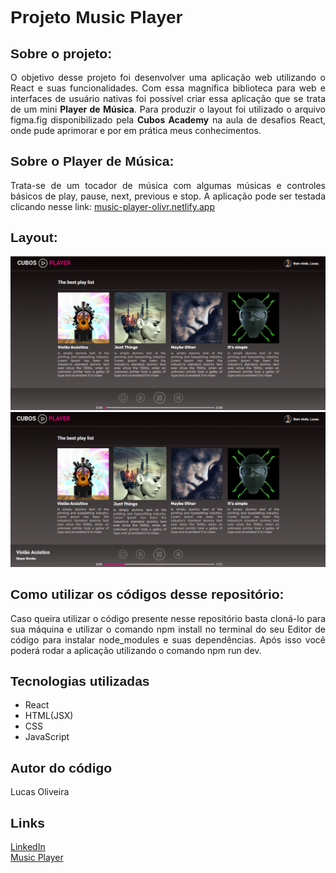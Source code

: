 <h1 style="font-family: sans-serif;">Projeto Music Player</h1>

<h2 style="font-family: sans-serif;">Sobre o projeto:</h2>

<p style="text-align: justify;">
    O objetivo desse projeto foi desenvolver uma aplicação web utilizando o React e suas funcionalidades. Com essa magnífica biblioteca para web e interfaces de usuário nativas foi possível criar essa aplicação que se trata de um mini <strong >Player de Música</strong>. Para produzir o layout foi utilizado o arquivo figma.fig disponibilizado pela <strong >Cubos Academy</strong> na aula de desafios React, onde pude aprimorar e por em prática meus conhecimentos.
</p>

<h2 style="font-family: sans-serif;">Sobre o Player de Música:</h2>

<p style="text-align: justify;">
    Trata-se de um tocador de música com algumas músicas e controles básicos de play, pause, next, previous e stop. A aplicação pode ser testada clicando nesse link: <a href="http://music-player-olivr.netlify.app">music-player-olivr.netlify.app</a>
</p>

<h2 style="font-family: sans-serif;">Layout:</h2>

<img src="./images/layout-image.png" alt="layout">
<img src="./images/layout-image-playing.png" alt="layout playing">

<h2 style="font-family: sans-serif;">Como utilizar os códigos desse repositório:</h2>

<p style="text-align: justify;">
    Caso queira utilizar o código presente nesse repositório basta cloná-lo para sua máquina e utilizar o comando npm install no terminal do seu Editor de código para instalar node_modules e suas dependências. Após isso você poderá rodar a aplicação utilizando o comando npm run dev.
</p>

<h2 style="font-family: sans-serif;">Tecnologias utilizadas</h2>

<ul>
    <li>React</li>
    <li>HTML(JSX)</li>
    <li>CSS</li>
    <li>JavaScript</li>
</ul>

<h2 style="font-family: sans-serif;">Autor do código</h2>

<p>Lucas Oliveira</p>

<h2 style="font-family: sans-serif;">Links</h2>

<a href="http://www.linkedin.com/in/lucas-de-oliveira-5b8a5532" target="_blank">LinkedIn</a>
<br>
<a href="http://music-player-olivr.netlify.app">Music Player</a>
<br>